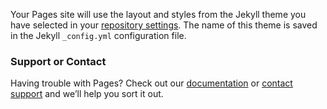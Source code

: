 

Your Pages site will use the layout and styles from the Jekyll theme you have selected in your [repository settings](https://github.com/PelucaKnows/e-mercado/settings/pages). The name of this theme is saved in the Jekyll `_config.yml` configuration file.

### Support or Contact

Having trouble with Pages? Check out our [documentation](https://docs.github.com/categories/github-pages-basics/) or [contact support](https://support.github.com/contact) and we’ll help you sort it out.
